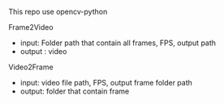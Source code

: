 This repo use opencv-python

Frame2Video
- input: Folder path that contain all frames, FPS, output path
- output : video

Video2Frame
- input: video file path, FPS, output frame folder path
- output: folder that contain frame

